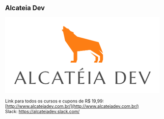 
## Alcateia Dev

<img src="Transparente.png">

Link para todos os cursos e cupons de R$ 19,99: [http://www.alcateiadev.com.br/](http://www.alcateiadev.com.br/) <br>
Slack: https://alcateiadev.slack.com/
